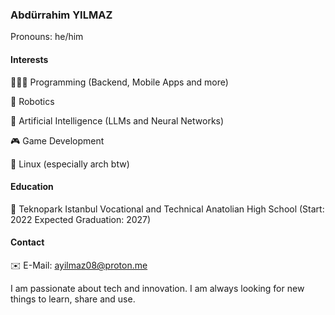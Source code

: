 ### Abdürrahim YILMAZ
Pronouns: he/him

#### Interests
🧑🏻‍💻 Programming (Backend, Mobile Apps and more)

🤖 Robotics

🧠 Artificial Intelligence (LLMs and Neural Networks)

🎮 Game Development

🐧 Linux (especially arch btw)

#### Education
🏫 Teknopark Istanbul Vocational and Technical Anatolian High School (Start: 2022 Expected Graduation: 2027)

#### Contact
✉️ E-Mail: ayilmaz08@proton.me

I am passionate about tech and innovation. I am always looking for new things to learn, share and use.
